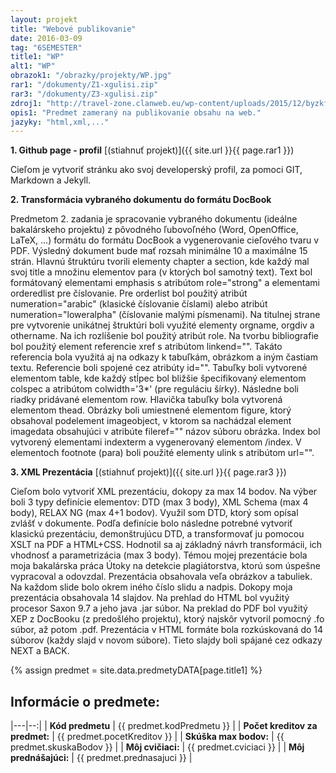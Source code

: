 ```yaml
---
layout: projekt
title: "Webové publikovanie"
date: 2016-03-09
tag: "6SEMESTER"
title1: "WP"
alt1: "WP"
obrazok1: "/obrazky/projekty/WP.jpg"
rar1: "/dokumenty/Z1-xgulisi.zip"
rar3: "/dokumenty/Z3-xgulisi.zip"
zdroj1: "http://travel-zone.clanweb.eu/wp-content/uploads/2015/12/byzkfygusssppoxlxqpt.jpg"
opis1: "Predmet zameraný na publikovanie obsahu na web."
jazyky: "html,xml,..."
---
```


**1. Github page - profil** [(stiahnuť projekt)]({{ site.url }}{{ page.rar1 }})

Cieľom je vytvoriť stránku ako svoj developerský profil, za pomoci GIT, Markdown a Jekyll.

**2. Transformácia vybraného dokumentu do formátu DocBook** 

Predmetom 2. zadania je spracovanie vybraného dokumentu (ideálne bakalárskeho projektu) z pôvodného ľubovoľného (Word, OpenOffice, LaTeX, …) formátu do formátu DocBook a vygenerovanie cieľového tvaru v PDF. Výsledný dokument bude mať rozsah minimálne 10 a maximálne 15 strán. 
Hlavnú štruktúru tvorili elementy chapter a section, kde každý mal svoj title a množinu elementov para (v ktorých bol samotný text). Text bol formátovaný elementami emphasis s atribútom role="strong" a elementami orderedlist pre číslovanie. Pre orderlist bol použitý atribút numeration="arabic" (klasické číslovanie číslami) alebo atribút numeration="loweralpha" (číslovanie malými písmenami). Na titulnej strane pre vytvorenie unikátnej štruktúri boli využité elementy orgname, orgdiv a othername. Na ich rozlíšenie bol použitý atribút role. Na tvorbu bibliografie bol použitý element referencie xref s atribútom linkend="". Takáto referencia bola využitá aj na odkazy k tabuľkám, obrázkom a iným častiam textu. Referencie boli spojené cez atribúty id="". Tabuľky boli vytvorené elementom table, kde každý stĺpec bol bližšie špecifikovaný elementom colspec a atribútom colwidth='3*' (pre reguláciu šírky). Následne boli riadky pridávané elementom row. Hlavička tabuľky bola vytvorená elementom thead. Obrázky boli umiestnené elementom figure, ktorý obsahoval podelement imageobject, v ktorom sa nachádzal element imagedata obsahujúci v atribúte fileref="" názov súboru obrázka. Index bol vytvorený elementami indexterm a vygenerovaný elementom /index. V elementoch footnote (para) boli použité elementy ulink s atribútom url="".

**3. XML Prezentácia** [(stiahnuť projekt)]({{ site.url }}{{ page.rar3 }})

Cieľom bolo vytvoriť XML prezentáciu, dokopy za max 14 bodov. Na výber boli 3 typy definície elementov: DTD (max 3 body), XML Schema (max 4 body), RELAX NG (max 4+1 bodov). Využil som DTD, ktorý som opísal zvlášť v dokumente. Podľa definície bolo následne potrebné vytvoriť klasickú prezentáciu, demonštrujúcu DTD, a transformovať ju pomocou XSLT na PDF a HTML+CSS. Hodnotil sa aj základný návrh transformácii, ich vhodnosť a parametrizácia (max 3 body). Témou mojej prezentácie bola moja bakalárska práca Útoky na detekcie plagiátorstva, ktorú som úspešne vypracoval a odovzdal. Prezentácia obsahovala veľa obrázkov a tabuliek. Na každom slide bolo okrem iného číslo slidu a nadpis. Dokopy moja prezentácia obsahovala 14 slajdov. Na prehlad do HTML bol využitý procesor Saxon 9.7 a jeho java .jar súbor. Na preklad do PDF bol využitý XEP z DocBooku (z predošlého projektu), ktorý najskôr vytvoril pomocný .fo súbor, až potom .pdf. Prezentácia v HTML formáte bola rozkúskovaná do 14 súborov (každy slajd v novom súbore). Tieto slajdy boli spájané cez odkazy NEXT a BACK.

{% assign predmet = site.data.predmetyDATA[page.title1] %}  

## Informácie o predmete:

|---|--:|
| **Kód predmetu** | {{ predmet.kodPredmetu }} |
| **Počet kreditov za predmet:** | {{ predmet.pocetKreditov }} |
| **Skúška max bodov:** | {{ predmet.skuskaBodov }} |
| **Môj cvičiaci:** | {{ predmet.cviciaci }} |
| **Môj prednášajúci:** | {{ predmet.prednasajuci }} |


